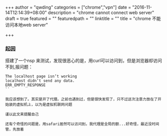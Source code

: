 +++
author = "qwding"
categories = ["chrome","vpn"]
date = "2016-11-14T12:14:39+08:00"
description = "chrome cannot connect web server"
draft = true
featured = ""
featuredpath = ""
linktitle = ""
title = "chrome 不能访问本地web server"

+++

### 起因

搭建了一个nsp 来测试，发现很恶心的是，用curl可以访问到，但是浏览器却访问不到,报问题：
```
The localhost page isn’t working
localhost didn’t send any data.
ERR_EMPTY_RESPONSE
``

我应该想到了。其实是开了代理。之前也遇到过，但是很快发现了，只不过这次注意力放在了开始装的虚拟机上，以为是虚拟机联网问题

谨以此文来提醒自己

还有个奇怪的问题是，用safari居然可以访问到，我代理是全局的额...好奇怪，最近没时间管，先放着